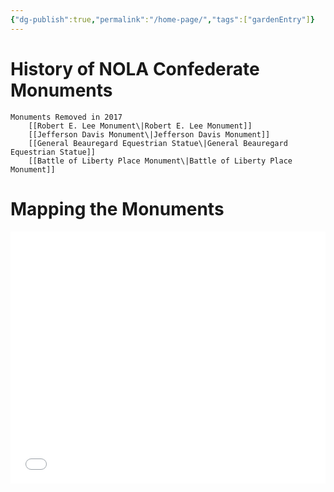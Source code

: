 ```yaml
---
{"dg-publish":true,"permalink":"/home-page/","tags":["gardenEntry"]}
---
```



# History of NOLA Confederate Monuments
	Monuments Removed in 2017
		[[Robert E. Lee Monument\|Robert E. Lee Monument]]
		[[Jefferson Davis Monument\|Jefferson Davis Monument]]
		[[General Beauregard Equestrian Statue\|General Beauregard Equestrian Statue]]
		[[Battle of Liberty Place Monument\|Battle of Liberty Place Monument]]



# Mapping the Monuments

<style>.embed-container {position: relative; padding-bottom: 80%; height: 0; max-width: 100%;} .embed-container iframe, .embed-container object, .embed-container iframe{position: absolute; top: 0; left: 0; width: 100%; height: 100%;} small{position: absolute; z-index: 40; bottom: 0; margin-bottom: -15px;}</style><div class="embed-container"><iframe width="500" height="300" frameborder="0" scrolling="yes" marginheight="0" marginwidth="0" title="Map of NOLA Confederate Memorialization" src="//www.arcgis.com/apps/Embed/index.html?webmap=37c9cc94252c4e5296fb55389f82875d&extent=-90.1903,29.9013,-90.0007,30.0023&zoom=true&previewImage=false&scale=true&disable_scroll=true&theme=light"></iframe></div>
